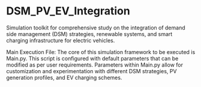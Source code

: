 # DSM_PV_EV_Integration
Simulation toolkit for comprehensive study on the integration of demand side management (DSM) strategies, renewable systems, and smart charging infrastructure for electric vehicles.

Main Execution File: The core of this simulation framework to be executed is Main.py. This script is configured with default parameters that can be modified as per user requirements. Parameters within Main.py allow for customization and experimentation with different DSM strategies, PV generation profiles, and EV charging schemes.
